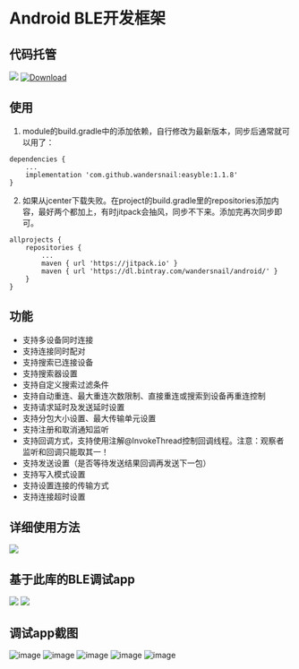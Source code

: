 # Android BLE开发框架

## 代码托管
[![](https://jitpack.io/v/wandersnail/easyble.svg)](https://jitpack.io/#wandersnail/easyble)
[![Download](https://api.bintray.com/packages/wandersnail/android/easyble/images/download.svg) ](https://bintray.com/wandersnail/android/easyble/_latestVersion)

## 使用

1. module的build.gradle中的添加依赖，自行修改为最新版本，同步后通常就可以用了：
```
dependencies {
	...
	implementation 'com.github.wandersnail:easyble:1.1.8'
}
```

2. 如果从jcenter下载失败。在project的build.gradle里的repositories添加内容，最好两个都加上，有时jitpack会抽风，同步不下来。添加完再次同步即可。
```
allprojects {
	repositories {
		...
		maven { url 'https://jitpack.io' }
		maven { url 'https://dl.bintray.com/wandersnail/android/' }
	}
}
```

## 功能
- 支持多设备同时连接
- 支持连接同时配对
- 支持搜索已连接设备
- 支持搜索器设置
- 支持自定义搜索过滤条件
- 支持自动重连、最大重连次数限制、直接重连或搜索到设备再重连控制
- 支持请求延时及发送延时设置
- 支持分包大小设置、最大传输单元设置
- 支持注册和取消通知监听
- 支持回调方式，支持使用注解@InvokeThread控制回调线程。注意：观察者监听和回调只能取其一！
- 支持发送设置（是否等待发送结果回调再发送下一包）
- 支持写入模式设置
- 支持设置连接的传输方式
- 支持连接超时设置

## 详细使用方法

[![](https://img.shields.io/badge/Tutorial-CSDN-red.svg)](https://blog.csdn.net/fszeng2011/article/details/80999342)	

## 基于此库的BLE调试app
[![](https://img.shields.io/badge/Download-App%20Store-yellow.svg)](http://app.mi.com/details?id=cn.zfs.bledebugger)
[![](https://img.shields.io/badge/Download-APK-blue.svg)](https://github.com/wandersnail/easyble/releases/download/1.0.0/bledebugger_v1.15.apk)

## 调试app截图
![image](https://github.com/wandersnail/easyble/blob/master/screenshot/0d12b411b69c21f97460983f0e22280e5ec424032.jpg)
![image](https://github.com/wandersnail/easyble/blob/master/screenshot/0d12b411b69c22f978609b3f0e222b0e5fc424032.jpg)
![image](https://github.com/wandersnail/easyble/blob/master/screenshot/0d12b411b69c23f97e609c3f09222f0e54c424032.jpg)
![image](https://github.com/wandersnail/easyble/blob/master/screenshot/0e623b5f536864d7b1ef7881cdfdd6f6c420eb5a9.jpg)
![image](https://github.com/wandersnail/easyble/blob/master/screenshot/02b5d84bc72bd4cfa34f80bb3e5ef7439a4ba476b.jpg)
